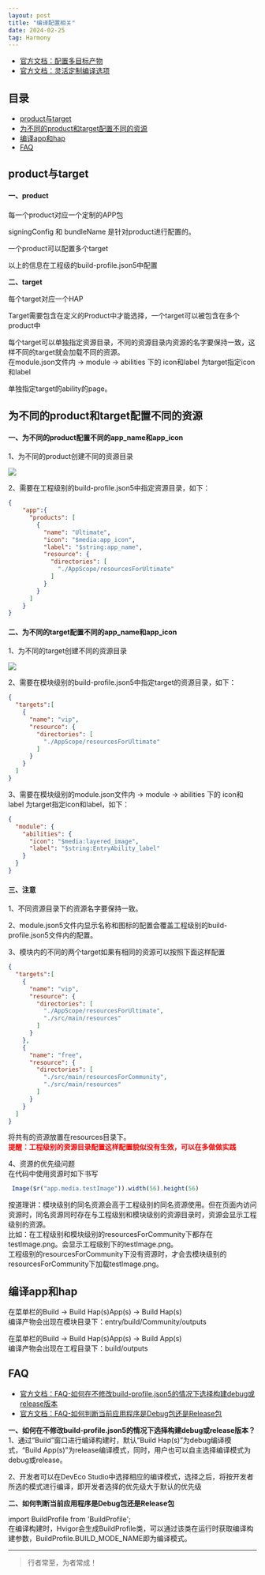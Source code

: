 ```yaml
---
layout: post
title: "编译配置相关"
date: 2024-02-25
tag: Harmony
---
```


- [官方文档：配置多目标产物](https://developer.huawei.com/consumer/cn/doc/harmonyos-guides-V5/ide-customized-multi-targets-and-products-V5)
- [官方文档：灵活定制编译选项](https://developer.huawei.com/consumer/cn/doc/harmonyos-guides-V5/ide-hvigor-compilation-options-customizing-V5)



## 目录
- [product与target](#content1)   
- [为不同的product和target配置不同的资源](#content2)   
- [编译app和hap](#content3)   
- [FAQ](#content4)   


## <a id="content1">product与target</a>

#### **一、product**   

每一个product对应一个定制的APP包    

signingConfig 和 bundleName 是针对product进行配置的。    

一个product可以配置多个target    

以上的信息在工程级的build-profile.json5中配置    

**二、target**      

每个target对应一个HAP

Target需要包含在定义的Product中才能选择，一个target可以被包含在多个product中        

每个target可以单独指定资源目录，不同的资源目录内资源的名字要保持一致，这样不同的target就会加载不同的资源。         
在module.json文件内 -> module -> abilities 下的 icon和label 为target指定icon和label          

单独指定target的ability的page。   

## <a id="content2">为不同的product和target配置不同的资源</a>

#### **一、为不同的product配置不同的app_name和app_icon**       

1、为不同的product创建不同的资源目录

<img src="images/harmony/9.png">

2、需要在工程级别的build-profile.json5中指定资源目录，如下：
```json
{
    "app":{
      "products": [
        {
          "name": "Ultimate",
          "icon": "$media:app_icon",
          "label": "$string:app_name",
          "resource": {
            "directories": [
              "./AppScope/resourcesForUltimate"
            ]
          }
        }
      ]
    }
}
```

#### **二、为不同的target配置不同的app_name和app_icon**    

1、为不同的target创建不同的资源目录

<img src="images/harmony/9.png">

2、需要在模块级别的build-profile.json5中指定target的资源目录，如下：

```json
{
  "targets":[
    {
      "name": "vip",
      "resource": {
        "directories": [
          "./AppScope/resourcesForUltimate"
        ]
      }
    }
  ]
}
```

3、需要在模块级别的module.json文件内 -> module -> abilities 下的 icon和label 为target指定icon和label，如下：
```json
{
  "module": {
    "abilities": {
      "icon": "$media:layered_image",
      "label": "$string:EntryAbility_label"
    }
  }
}
```

#### **三、注意**   

1、不同资源目录下的资源名字要保持一致。    

2、module.json5文件内显示名称和图标的配置会覆盖工程级别的build-profile.json5文件内的配置。

3、模块内的不同的两个target如果有相同的资源可以按照下面这样配置    
```json
{
  "targets":[
    {
      "name": "vip",
      "resource": {
        "directories": [
          "./AppScope/resourcesForUltimate",
          "./src/main/resources"
        ]
      }
    },
    {
      "name": "free",
      "resource": {
        "directories": [
          "./src/main/resourcesForCommunity",
          "./src/main/resources"
        ]
      }
    }
  ]
}
```
将共有的资源放置在resources目录下。         
<span style="color:red;font-weight:bold;">提醒：工程级别的资源目录配置这样配置貌似没有生效，可以在多做做实践</span>     

4、资源的优先级问题     
在代码中使用资源时如下书写    
```javascript
 Image($r("app.media.testImage")).width(56).height(56)
```
按道理讲：模块级别的同名资源会高于工程级别的同名资源使用。但在页面内访问资源时，同名资源同时存在与工程级别和模块级别的资源目录时，资源会显示工程级别的资源。                  
比如：在工程级别和模块级别的resourcesForCommunity下都存在testImage.png。会显示工程级别下的testImage.png。       
工程级别的resourcesForCommunity下没有资源时，才会去模块级别的resourcesForCommunity下加载testImage.png。  

## <a id="content3">编译app和hap</a>

在菜单栏的Build -> Build Hap(s)App(s) -> Build Hap(s)    
编译产物会出现在模块目录下：entry/build/Community/outputs     

在菜单栏的Build -> Build Hap(s)App(s) -> Build App(s)           
编译产物会出现在工程目录下：build/outputs     

## <a id="content4">FAQ</a>

- [官方文档：FAQ-如何在不修改build-profile.json5的情况下选择构建debug或release版本](https://developer.huawei.com/consumer/cn/doc/harmonyos-faqs-V5/faqs-compiling-and-building-46-V5)
- [官方文档：FAQ-如何判断当前应用程序是Debug包还是Release包](https://developer.huawei.com/consumer/cn/doc/harmonyos-faqs-V5/faqs-ability-108-V5)


**一、如何在不修改build-profile.json5的情况下选择构建debug或release版本？**    
1、通过“Build”窗口进行编译构建时，默认“Build Hap(s)”为debug编译模式，“Build App(s)”为release编译模式，同时，用户也可以自主选择编译模式为debug或release。 

2、开发者可以在DevEco Studio中选择相应的编译模式，选择之后，将按开发者所选的模式进行编译，即开发者选择的优先级大于默认的优先级


**二、如何判断当前应用程序是Debug包还是Release包**

import BuildProfile from 'BuildProfile';     
在编译构建时，Hvigor会生成BuildProfile类，可以通过该类在运行时获取编译构建参数，BuildProfile.BUILD_MODE_NAME即为编译模式。




----------
>  行者常至，为者常成！


